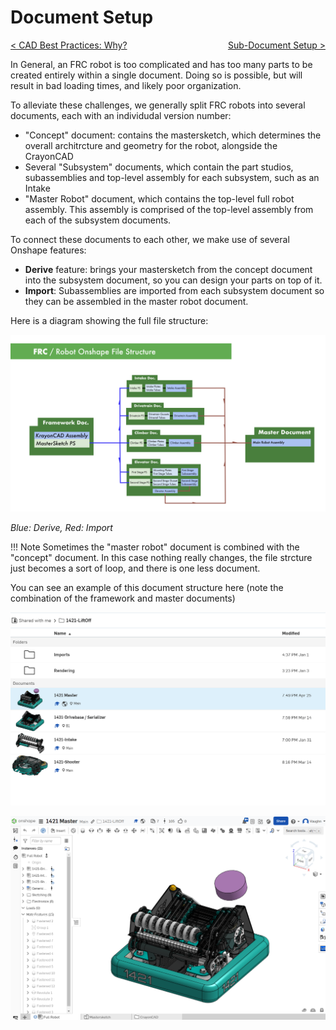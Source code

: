 <style>
.right{
    float:right;
}

.left{
    float:left;
}
</style>

# Document Setup

<span class="left">[< CAD Best Practices: Why?](1-why-design-standards.md)</span> <span class="right">[Sub-Document Setup >](3-sub-document-setup.md)</span>
<br>

In General, an FRC robot is too complicated and has too many parts to be created entirely within a single document. Doing so is possible, but will result in bad loading times, and likely poor organization. 

To alleviate these challenges, we generally split FRC robots into several documents, each with an individudal version number:

- "Concept" document: contains the mastersketch, which determines the overall architrcture and geometry for the robot, alongside the CrayonCAD
- Several "Subsystem" documents, which contain the part studios, subassemblies and top-level assembly for each subsystem, such as an Intake
- "Master Robot" document, which contains the top-level full robot assembly. This assembly is comprised of the top-level assembly from each of the subsystem documents.

To connect these documents to each other, we make use of several Onshape features:

- **Derive** feature: brings your mastersketch from the concept document into the subsystem document, so you can design your parts on top of it.
- **Import**: Subassemblies are imported from each subsystem document so they can be assembled in the master robot document.

Here is a diagram showing the full file structure:

![](../img/design-standards/docsetup2.webp)

*Blue: Derive, Red: Import*

!!! Note
    Sometimes the "master robot" document is combined with the "concept" document. In this case nothing really changes, the file strcture just becomes a sort of loop, and there is one less document.

You can see an example of this document structure here (note the combination of the framework and master documents)

![](../img/design-standards/docsetup3.png)

![](../img/design-standards/docsetup4.png)

